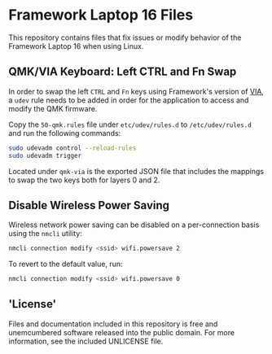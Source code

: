 # Framework Laptop 16 Files

This repository contains files that fix issues or modify behavior of the Framework Laptop 16 when using Linux.

## QMK/VIA Keyboard: Left CTRL and Fn Swap

In order to swap the left `CTRL` and `Fn` keys using Framework's version of [VIA](https://keyboard.frame.work/), a `udev` rule needs to be added in order for the application to access and modify the QMK firmware.

Copy the `50-qmk.rules` file under `etc/udev/rules.d` to `/etc/udev/rules.d` and run the following commands:

```bash
sudo udevadm control --reload-rules
sudo udevadm trigger
```

Located under `qmk-via` is the exported JSON file that includes the mappings to swap the two keys both for layers 0 and 2.

## Disable Wireless Power Saving

Wireless network power saving can be disabled on a per-connection basis using the `nmcli` utility:

```bash
nmcli connection modify <ssid> wifi.powersave 2
```

To revert to the default value, run:

```bash
nmcli connection modify <ssid> wifi.powersave 0
```

## 'License'

Files and documentation included in this repository is free and unemcumbered software released into the public domain. For more information, see the included UNLICENSE file.
